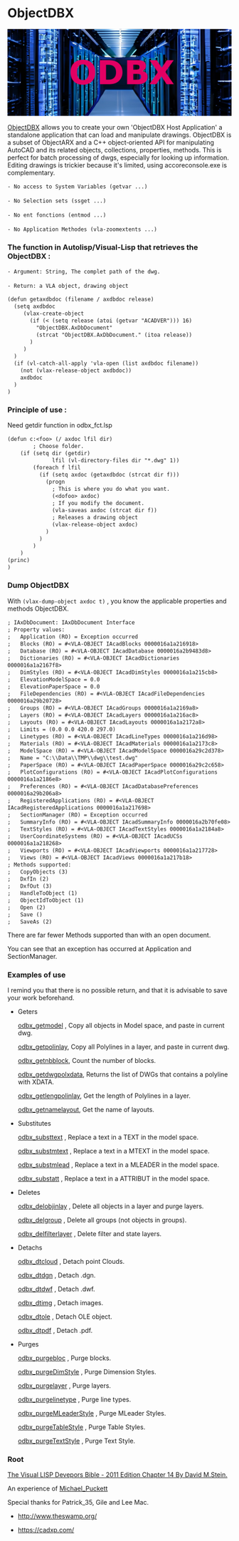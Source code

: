 # ObjectDBX

![](./illu/odbx.png)


[ObjectDBX](https://help.autodesk.com/view/OARX/2019/FRA/?guid=GUID-FF60A11B-1169-483C-9A65-85203B3A1440) allows you to create your own 'ObjectDBX Host Application' a standalone application that can load and manipulate drawings.
ObjectDBX is a subset of ObjectARX and a C++ object‐oriented API for manipulating AutoCAD and its related objects, collections, properties, methods.
This is perfect for batch processing of dwgs, especially for looking up information. Editing drawings is trickier because it's limited, using accoreconsole.exe is complementary.

    - No access to System Variables (getvar ...)

    - No Selection sets (ssget ...)

    - No ent fonctions (entmod ...)

    - No Application Methodes (vla-zoomextents ...)

  

### The function in Autolisp/Visual-Lisp that retrieves the ObjectDBX :

    - Argument: String, The complet path of the dwg.

    - Return: a VLA object, drawing object

```
(defun getaxdbdoc (filename / axdbdoc release)
  (setq axdbdoc
     (vlax-create-object
       (if (< (setq release (atoi (getvar "ACADVER"))) 16)
         "ObjectDBX.AxDbDocument"
         (strcat "ObjectDBX.AxDbDocument." (itoa release))
       )
     )
  )
  (if (vl-catch-all-apply 'vla-open (list axdbdoc filename))
    (not (vlax-release-object axdbdoc))
    axdbdoc
  )
)

```
### Principle of use :

Need getdir function in odbx_fct.lsp

```
(defun c:<foo> (/ axdoc lfil dir)
        ; Choose folder.
    (if (setq dir (getdir)
              lfil (vl-directory-files dir "*.dwg" 1)) 
        (foreach f lfil 
          (if (setq axdoc (getaxdbdoc (strcat dir f)))
            (progn
              ; This is where you do what you want.
              (<dofoo> axdoc)
              ; If you modify the document.
              (vla-saveas axdoc (strcat dir f))
              ; Releases a drawing object
              (vlax-release-object axdoc)
            )
          )
        )
    )
(princ)
)
```

### Dump ObjectDBX

With ``` (vlax-dump-object axdoc t) ``` , you know the applicable properties and methods ObjectDBX.


```
; IAxDbDocument: IAxDbDocument Interface
; Property values:
;   Application (RO) = Exception occurred
;   Blocks (RO) = #<VLA-OBJECT IAcadBlocks 0000016a1a216918>
;   Database (RO) = #<VLA-OBJECT IAcadDatabase 0000016a2b9483d8>
;   Dictionaries (RO) = #<VLA-OBJECT IAcadDictionaries 0000016a1a2167f8>
;   DimStyles (RO) = #<VLA-OBJECT IAcadDimStyles 0000016a1a215cb8>
;   ElevationModelSpace = 0.0
;   ElevationPaperSpace = 0.0
;   FileDependencies (RO) = #<VLA-OBJECT IAcadFileDependencies 0000016a29b20728>
;   Groups (RO) = #<VLA-OBJECT IAcadGroups 0000016a1a2169a8>
;   Layers (RO) = #<VLA-OBJECT IAcadLayers 0000016a1a216ac8>
;   Layouts (RO) = #<VLA-OBJECT IAcadLayouts 0000016a1a2172a8>
;   Limits = (0.0 0.0 420.0 297.0)
;   Linetypes (RO) = #<VLA-OBJECT IAcadLineTypes 0000016a1a216d98>
;   Materials (RO) = #<VLA-OBJECT IAcadMaterials 0000016a1a2173c8>
;   ModelSpace (RO) = #<VLA-OBJECT IAcadModelSpace 0000016a29c2d378>
;   Name = "C:\\Data\\TMP\\dwg\\test.dwg"
;   PaperSpace (RO) = #<VLA-OBJECT IAcadPaperSpace 0000016a29c2c658>
;   PlotConfigurations (RO) = #<VLA-OBJECT IAcadPlotConfigurations 0000016a1a2186e8>
;   Preferences (RO) = #<VLA-OBJECT IAcadDatabasePreferences 0000016a29b206a8>
;   RegisteredApplications (RO) = #<VLA-OBJECT IAcadRegisteredApplications 0000016a1a217698>
;   SectionManager (RO) = Exception occurred
;   SummaryInfo (RO) = #<VLA-OBJECT IAcadSummaryInfo 0000016a2b70fe08>
;   TextStyles (RO) = #<VLA-OBJECT IAcadTextStyles 0000016a1a2184a8>
;   UserCoordinateSystems (RO) = #<VLA-OBJECT IAcadUCSs 0000016a1a218268>
;   Viewports (RO) = #<VLA-OBJECT IAcadViewports 0000016a1a217728>
;   Views (RO) = #<VLA-OBJECT IAcadViews 0000016a1a217b18>
; Methods supported:
;   CopyObjects (3)
;   DxfIn (2)
;   DxfOut (3)
;   HandleToObject (1)
;   ObjectIdToObject (1)
;   Open (2)
;   Save ()
;   SaveAs (2)

```

There are far fewer Methods supported than with an open document.

You can see that an exception has occurred at Application and SectionManager.

### Examples of use

I remind you that there is no possible return, and that it is advisable to save your work beforehand.

- Geters

  [odbx_getmodel](odbx_get/odbx_getmodel.lsp) , Copy all objects in Model space, and paste in current dwg.

  [odbx_getpolinlay](./odbx_get/odbx_getpolinlay.lsp), Copy all Polylines in a layer, and paste in current dwg.

  [odbx_getnbblock](./odbx_get/odbx_getnbblock.lsp), Count the number of blocks.

  [odbx_getdwgpolxdata](./odbx_get/odbx_getdwgpolxdata.lsp), Returns the list of DWGs that contains a polyline with XDATA.

  [odbx_getlengpolinlay](./odbx_get/odbx_getlengpolinlay.lsp), Get the length of Polylines in a layer.

  [odbx_getnamelayout](./odbx_get/odbx_getnamelayout.lsp), Get the name of layouts.

- Substitutes

  [odbx_substtext](odbx_subst/odbx_substtext.lsp) , Replace a text in a TEXT in the model space.

  [odbx_substmtext](odbx_subst/odbx_substmtext.lsp) , Replace a text in a MTEXT in the model space.

  [odbx_substmlead](odbx_subst/odbx_substmlead.lsp) , Replace a text in a MLEADER in the model space.

  [odbx_substatt](odbx_subst/odbx_substatt.lsp) , Replace a text in a ATTRIBUT in the model space.

- Deletes

  [odbx_delobjinlay](odbx_del/odbx_delobjinlay.lsp) , Delete all objects in a layer and purge layers.

  [odbx_delgroup](odbx_del/odbx_delgroup.lsp) , Delete all groups (not objects in groups).

  [odbx_delfilterlayer](odbx_del/odbx_delfilterlayer.lsp) , Delete filter and state layers.

- Detachs

  [odbx_dtcloud](odbx_detach/odbx_dtcloud.lsp) , Detach point Clouds.

  [odbx_dtdgn](odbx_detach/odbx_dtdgn.lsp) , Detach .dgn.

  [odbx_dtdwf](odbx_detach/odbx_dtdwf.lsp) , Detach .dwf.

  [odbx_dtimg](odbx_detach/odbx_dtimg.lsp) , Detach images.

  [odbx_dtole](odbx_detach/odbx_dtole.lsp) , Detach OLE object.

  [odbx_dtpdf](odbx_detach/odbx_dtpdf.lsp) , Detach .pdf.

- Purges

  [odbx_purgebloc](odbx_purge/odbx_purgebloc.lsp) , Purge blocks.

  [odbx_purgeDimStyle](odbx_purge/odbx_purgeDimStyle.lsp) , Purge Dimension Styles.

  [odbx_purgelayer](odbx_purge/odbx_purgelayer.lsp) , Purge layers.

  [odbx_purgelinetype](odbx_purge/odbx_purgelinetype.lsp) , Purge line types.

  [odbx_purgeMLeaderStyle](odbx_purge/odbx_purgeMLeaderStyle.lsp) , Purge MLeader Styles.

  [odbx_purgeTableStyle](odbx_purge/odbx_purgeTableStyle.lsp) , Purge Table Styles.

  [odbx_purgeTextStyle](odbx_purge/odbx_purgeTextStyle.lsp) , Purge Text Style.


### Root

  [The Visual LISP Devepors Bible - 2011 Edition Chapter 14 By David M.Stein.](./odbx_root/the-visual-lisp-developers-bible-2011-edition.pdf)

  An experience of [Michael_Puckett](odbx_root/odbx_Michael_Puckett.lsp)

  Special thanks for Patrick_35, Gile and Lee Mac.

   - http://www.theswamp.org/

   - https://cadxp.com/

  